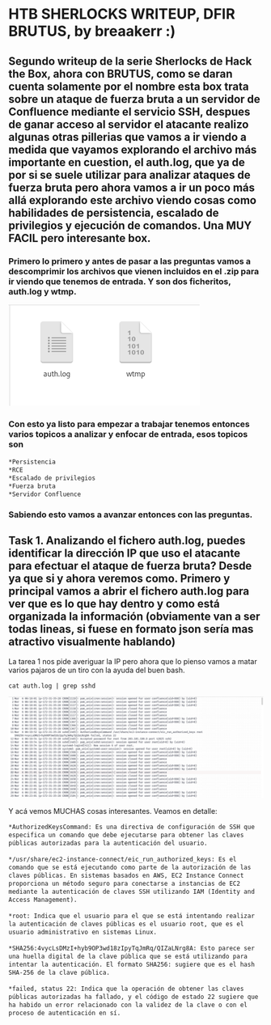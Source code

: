# HTB SHERLOCKS WRITEUP, DFIR BRUTUS, by breaakerr :)

## Segundo writeup de la serie Sherlocks de Hack the Box, ahora con BRUTUS, como se daran cuenta solamente por el nombre esta box trata sobre un ataque de fuerza bruta a un servidor de Confluence mediante el servicio SSH, despues de ganar acceso al servidor el atacante realizo algunas otras pillerias que vamos a ir viendo a medida que vayamos explorando el archivo más importante en cuestion, el auth.log, que ya de por si se suele utilizar para analizar ataques de fuerza bruta pero ahora vamos a ir un poco más allá explorando este archivo viendo cosas como habilidades de persistencia, escalado de privilegios y ejecución de comandos. Una MUY FACIL pero interesante box. 

### Primero lo primero y antes de pasar a las preguntas vamos a descomprimir los archivos que vienen incluidos en el .zip para ir viendo que tenemos de entrada. Y son dos ficheritos, auth.log y wtmp.
![alt text](Screenshot_1.png)

### Con esto ya listo para empezar a trabajar tenemos entonces varios topicos a analizar y enfocar de entrada, esos topicos son 
    *Persistencia
    *RCE
    *Escalado de privilegios
    *Fuerza bruta
    *Servidor Confluence
    
### Sabiendo esto vamos a avanzar entonces con las preguntas. 
## Task 1. Analizando el fichero auth.log, puedes identificar la dirección IP que uso el atacante para efectuar el ataque de fuerza bruta? Desde ya que si y ahora veremos como. Primero y principal vamos a abrir el fichero auth.log para ver que es lo que hay dentro y como está organizada la información (obviamente van a ser todas lineas, si fuese en formato json sería mas atractivo visualmente hablando)

La tarea 1 nos pide averiguar la IP pero ahora que lo pienso vamos a matar varios pajaros de un tiro con la ayuda del buen bash. 

    cat auth.log | grep sshd

![alt text](Screenshot_2.png)  

Y acá vemos MUCHAS cosas interesantes. Veamos en detalle:

    *AuthorizedKeysCommand: Es una directiva de configuración de SSH que especifica un comando que debe ejecutarse para obtener las claves públicas autorizadas para la autenticación del usuario.

    */usr/share/ec2-instance-connect/eic_run_authorized_keys: Es el comando que se está ejecutando como parte de la autorización de las claves públicas. En sistemas basados en AWS, EC2 Instance Connect proporciona un método seguro para conectarse a instancias de EC2 mediante la autenticación de claves SSH utilizando IAM (Identity and Access Management).

    *root: Indica que el usuario para el que se está intentando realizar la autenticación de claves públicas es el usuario root, que es el usuario administrativo en sistemas Linux.

    *SHA256:4vycLsDMzI+hyb9OP3wd18zIpyTqJmRq/QIZaLNrg8A: Esto parece ser una huella digital de la clave pública que se está utilizando para intentar la autenticación. El formato SHA256: sugiere que es el hash SHA-256 de la clave pública.

    *failed, status 22: Indica que la operación de obtener las claves públicas autorizadas ha fallado, y el código de estado 22 sugiere que ha habido un error relacionado con la validez de la clave o con el proceso de autenticación en sí.
